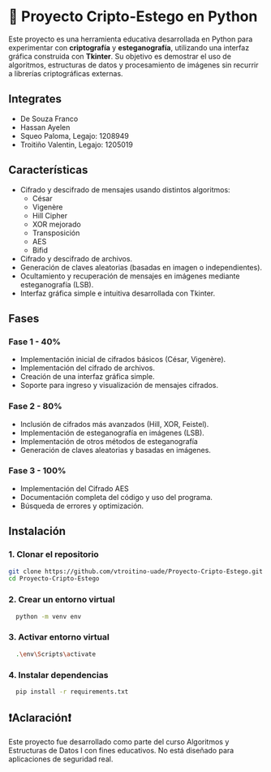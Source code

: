
# 🔐 Proyecto Cripto-Estego en Python

Este proyecto es una herramienta educativa desarrollada en Python para experimentar con **criptografía** y **esteganografía**, utilizando una interfaz gráfica construida con **Tkinter**. Su objetivo es demostrar el uso de algoritmos, estructuras de datos y procesamiento de imágenes sin recurrir a librerías criptográficas externas.

## Integrates

- De Souza Franco
- Hassan Ayelen
- Squeo Paloma, Legajo: 1208949
- Troitiño Valentin, Legajo:  1205019


## Características

- Cifrado y descifrado de mensajes usando distintos algoritmos:
  - César
  - Vigenère
  - Hill Cipher
  - XOR mejorado
  - Transposición
  - AES
  - Bifid
- Cifrado y descifrado de archivos.
- Generación de claves aleatorias (basadas en imagen o independientes).
- Ocultamiento y recuperación de mensajes en imágenes mediante esteganografía (LSB).
- Interfaz gráfica simple e intuitiva desarrollada con Tkinter.

## Fases

### Fase 1 - 40%
- Implementación inicial de cifrados básicos (César, Vigenère).
- Implementación del cifrado de archivos.
- Creación de una interfaz gráfica simple.
- Soporte para ingreso y visualización de mensajes cifrados.
### Fase 2 - 80%
- Inclusión de cifrados más avanzados (Hill, XOR, Feistel).
- Implementación de esteganografía en imágenes (LSB).
- Implementación de otros métodos de esteganografía
- Generación de claves aleatorias y basadas en imágenes.
### Fase 3 - 100%
- Implementación del Cifrado AES
- Documentación completa del código y uso del programa.
- Búsqueda de errores y optimización.

## Instalación

### 1. Clonar el repositorio
```bash
git clone https://github.com/vtroitino-uade/Proyecto-Cripto-Estego.git
cd Proyecto-Cripto-Estego
```
### 2. Crear un entorno virtual
```bash
  python -m venv env
```
### 3. Activar entorno virtual
```bash
  .\env\Scripts\activate
```
### 4. Instalar dependencias
```bash
  pip install -r requirements.txt
```
## ❗Aclaración❗

Este proyecto fue desarrollado como parte del curso Algoritmos y Estructuras de Datos I con fines educativos. No está diseñado para aplicaciones de seguridad real.

